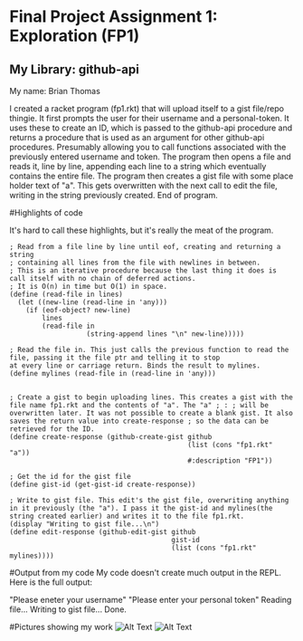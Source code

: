 # Final Project Assignment 1: Exploration (FP1)
## My Library: github-api
My name: Brian Thomas

I created a racket program (fp1.rkt) that will upload itself to a gist file/repo thingie. It first prompts the user for their username and a personal-token. It uses these to create an ID, which is passed to the github-api procedure and returns a procedure that is used as an argument for other github-api procedures. Presumably allowing you to call functions associated with the previously entered username and token. The program then opens a file and reads it, line by line, appending each line to a string which eventually contains the entire file. The program then creates a gist file with some place holder text of "a". This gets overwritten with the next call to edit the file, writing in the string previously created. End of program.

#Highlights of code

It's hard to call these highlights, but it's really the meat of the program.

```
; Read from a file line by line until eof, creating and returning a string
; containing all lines from the file with newlines in between.
; This is an iterative procedure because the last thing it does is call itself with no chain of deferred actions.
; It is O(n) in time but O(1) in space.
(define (read-file in lines)
  (let ((new-line (read-line in 'any)))
    (if (eof-object? new-line)
        lines
        (read-file in
                   (string-append lines "\n" new-line)))))

; Read the file in. This just calls the previous function to read the file, passing it the file ptr and telling it to stop
at every line or carriage return. Binds the result to mylines.
(define mylines (read-file in (read-line in 'any)))


; Create a gist to begin uploading lines. This creates a gist with the file name fp1.rkt and the contents of "a". The "a" ; : ; will be overwritten later. It was not possible to create a blank gist. It also saves the return value into create-response ; so the data can be retrieved for the ID.
(define create-response (github-create-gist github
                                            (list (cons "fp1.rkt" "a"))
                                            #:description "FP1"))

; Get the id for the gist file
(define gist-id (get-gist-id create-response))

; Write to gist file. This edit's the gist file, overwriting anything in it previously (the "a"). I pass it the gist-id and mylines(the string created earlier) and writes it to the file fp1.rkt.
(display "Writing to gist file...\n")
(define edit-response (github-edit-gist github
                                        gist-id
                                        (list (cons "fp1.rkt" mylines))))
 ```

#Output from my code
My code doesn't create much output in the REPL. Here is the full output:

"Please eneter your username" <username>
"Please enter your personal token"<token>
Reading file...
Writing to gist file...
Done.

#Pictures showing my work
![Alt Text](_FP1/Photo1.png?raw=true)
![Alt Text](_FP1/Photo2.png?raw=true)
